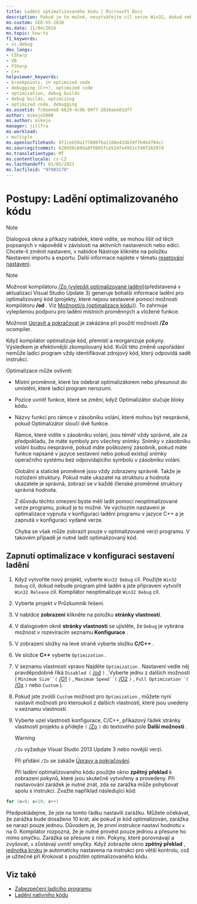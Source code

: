 ```yaml
---
title: Ladění optimalizovaného kódu | Microsoft Docs
description: Pokud je to možné, nevytvářejte cíl verze Win32, dokud nebude program laděn, protože optimalizace může zkomplikovat ladění. Přečtěte si podrobnosti v tomto článku.
ms.custom: SEO-VS-2020
ms.date: 11/04/2016
ms.topic: how-to
f1_keywords:
- vs.debug
dev_langs:
- CSharp
- VB
- FSharp
- C++
helpviewer_keywords:
- breakpoints, in optimized code
- debugging [C++], optimized code
- optimization, debug builds
- debug builds, optimizing
- optimized code, debugging
ms.assetid: fc8eeeb8-6629-4c9b-99f7-2016aee81dff
author: mikejo5000
ms.author: mikejo
manager: jillfra
ms.workload:
- multiple
ms.openlocfilehash: 971ceb59a17788076a1188e42d834f7b4bd704cc
ms.sourcegitcommit: 620d30c60da8f9805fce524fe4951cf40f28297d
ms.translationtype: MT
ms.contentlocale: cs-CZ
ms.lasthandoff: 01/05/2021
ms.locfileid: "97903178"
---
```

# <a name="how-to-debug-optimized-code"></a>Postupy: Ladění optimalizovaného kódu

> [!NOTE]
> Dialogová okna a příkazy nabídek, které vidíte, se mohou lišit od těch popsaných v nápovědě v závislosti na aktivních nastaveních nebo edici. Chcete-li změnit nastavení, v nabídce Nástroje klikněte na položku Nastavení importu a exportu. Další informace najdete v tématu [resetování nastavení](../ide/environment-settings.md#reset-settings).

> [!NOTE]
> Možnost kompilátoru [/Zo (vylepšit optimalizované ladění)](/cpp/build/reference/zo-enhance-optimized-debugging)(představená v aktualizaci Visual Studio Update 3) generuje bohatší informace ladění pro optimalizovaný kód (projekty, které nejsou sestavené pomocí možnosti kompilátoru **/od** . Viz [Možnosti/o (optimalizace kódu)](/cpp/build/reference/o-options-optimize-code)). To zahrnuje vylepšenou podporu pro ladění místních proměnných a vložené funkce.
>
> Možnost [Upravit a pokračovat](../debugger/edit-and-continue-visual-csharp.md) je zakázána při použití možnosti **/Zo** ocompiler.

 Když kompilátor optimalizuje kód, přemístí a reorganizuje pokyny. Výsledkem je efektivnější zkompilovaný kód. Kvůli této změně uspořádání nemůže ladicí program vždy identifikovat zdrojový kód, který odpovídá sadě instrukcí.

 Optimalizace může ovlivnit:

- Místní proměnné, které lze odebrat optimalizátorem nebo přesunout do umístění, které ladicí program nerozumí.

- Pozice uvnitř funkce, které se změní, když Optimalizátor slučuje bloky kódu.

- Názvy funkcí pro rámce v zásobníku volání, které mohou být nesprávné, pokud Optimalizátor sloučí dvě funkce.

  Rámce, které vidíte v zásobníku volání, jsou téměř vždy správné, ale za předpokladu, že máte symboly pro všechny snímky. Snímky v zásobníku volání budou nesprávné, pokud máte poškozený zásobník, pokud máte funkce napsané v jazyce sestavení nebo pokud existují snímky operačního systému bez odpovídajícího symbolu v zásobníku volání.

  Globální a statické proměnné jsou vždy zobrazeny správně. Takže je rozložení struktury. Pokud máte ukazatel na strukturu a hodnota ukazatele je správná, zobrazí se v každé členské proměnné struktury správná hodnota.

  Z důvodu těchto omezení byste měli ladit pomocí neoptimalizované verze programu, pokud je to možné. Ve výchozím nastavení je optimalizace vypnuta v konfiguraci ladění programu v jazyce C++ a je zapnutá v konfiguraci vydané verze.

  Chyba se však může zobrazit pouze v optimalizované verzi programu. V takovém případě je nutné ladit optimalizovaný kód.

## <a name="to-turn-on-optimization-in-a-debug-build-configuration"></a>Zapnutí optimalizace v konfiguraci sestavení ladění

1. Když vytvoříte nový projekt, vyberte `Win32 Debug` cíl. Použijte `Win32 Debug` cíl, dokud nebude program plně laděn a jste připraveni vytvořit `Win32 Release` cíl. Kompilátor neoptimalizuje `Win32 Debug` cíl.

2. Vyberte projekt v Průzkumník řešení.

3. V nabídce **zobrazení** klikněte na položku **stránky vlastností**.

4. V dialogovém okně **stránky vlastností** se ujistěte, že `Debug` je vybrána možnost v rozevíracím seznamu **Konfigurace** .

5. V zobrazení složky na levé straně vyberte složku **C/C++** .

6. Ve složce **C++** vyberte `Optimization` .

7. V seznamu vlastností vpravo Najděte `Optimization` . Nastavení vedle něj pravděpodobně říká `Disabled (` [/od](/cpp/build/reference/od-disable-debug) `)` . Vyberte jednu z dalších možností ( `Minimum Size``(` [/O1](/cpp/build/reference/o1-o2-minimize-size-maximize-speed) `)` , `Maximum Speed``(` [/O2](/cpp/build/reference/o1-o2-minimize-size-maximize-speed) `)` , `Full Optimization``(` [/Ox](/cpp/build/reference/ox-full-optimization) `)` nebo `Custom` ).

8. Pokud jste zvolili `Custom` možnost pro `Optimization` , můžete nyní nastavit možnosti pro kteroukoli z dalších vlastností, které jsou uvedeny v seznamu vlastností.

9. Vyberte uzel vlastnosti konfigurace, C/C++, příkazový řádek stránky vlastností projektu a přidejte `(` [/Zo](/cpp/build/reference/zo-enhance-optimized-debugging) `)` do textového pole **Další možnosti** .

    > [!WARNING]
    > `/Zo` vyžaduje Visual Studio 2013 Update 3 nebo novější verzi.
    >
    >  Při přidání `/Zo` se zakáže [Úpravy a pokračování](../debugger/edit-and-continue-visual-csharp.md).

   Při ladění optimalizovaného kódu použijte okno **zpětný překlad** k zobrazení pokynů, které jsou skutečně vytvořeny a provedeny. Při nastavování zarážek je nutné znát, zda se zarážka může pohybovat spolu s instrukcí. Zvažte například následující kód:

```cpp
for (x=0; x<10; x++)
```

 Předpokládejme, že jste na tomto řádku nastavili zarážku. Můžete očekávat, že zarážka bude dosaženo 10 krát, ale pokud je kód optimalizován, zarážka se narazí pouze jednou. Důvodem je, že první instrukce nastaví hodnotu `x` na 0. Kompilátor rozpozná, že je nutné provést pouze jednou a přesune ho mimo smyčku. Zarážka se přesune s ním. Pokyny, které porovnávají a zvyšovat, `x` zůstávají uvnitř smyčky. Když zobrazíte okno **zpětný překlad** , [jednotka kroku](/previous-versions/visualstudio/visual-studio-2010/ek13f001(v=vs.100)) je automaticky nastavena na instrukci pro větší kontrolu, což je užitečné při Krokovat s použitím optimalizovaného kódu.

## <a name="see-also"></a>Viz také

- [Zabezpečení ladicího programu](../debugger/debugger-security.md)
- [Ladění nativního kódu](../debugger/debugging-native-code.md)